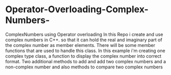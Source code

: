 # Operator-Overloading-Complex-Numbers-
ComplexNumbers using Operator overloading
In this Repo i create and use complex numbers in C++. so that it can hold the real and imaginary part of the complex number as member elements. There will be some member functions that are used to handle this class.
In this example i'm creating one complex type class, a function to display the complex number into correct format. Two additional methods to add and add two complex numbers and a non-complex number and also methods to compare two complex numbers
